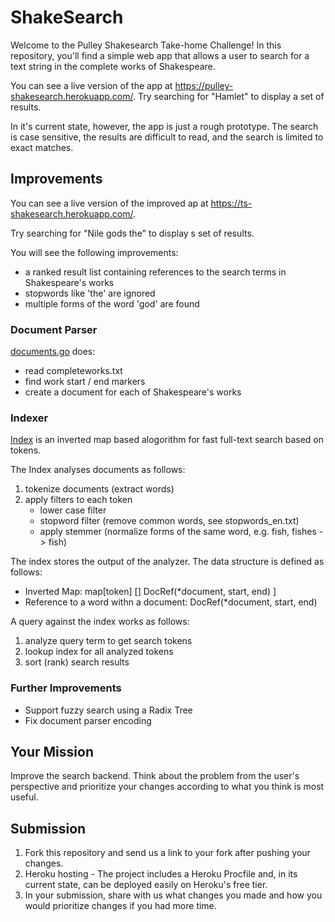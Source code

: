 # ShakeSearch

Welcome to the Pulley Shakesearch Take-home Challenge! In this repository,
you'll find a simple web app that allows a user to search for a text string in
the complete works of Shakespeare.

You can see a live version of the app at
https://pulley-shakesearch.herokuapp.com/. Try searching for "Hamlet" to display
a set of results.

In it's current state, however, the app is just a rough prototype. The search is
case sensitive, the results are difficult to read, and the search is limited to
exact matches.

## Improvements 

You can see a live version of the improved ap at https://ts-shakesearch.herokuapp.com/.

Try searching for "Nile gods the" to display s set of results.

You will see the following improvements:
* a ranked result list containing references to the search terms in Shakespeare's works
* stopwords like 'the' are ignored
* multiple forms of the word 'god' are found

### Document Parser

[documents.go](./documents.go) does:

* read completeworks.txt
* find work start / end markers
* create a document for each of Shakespeare's works

### Indexer

[Index](./index.go) is an inverted map based alogorithm for fast full-text search based on tokens.

The Index analyses documents as follows:
1. tokenize documents (extract words)
2. apply filters to each token
   - lower case filter
   - stopword filter (remove common words, see stopwords_en.txt)
   - apply stemmer (normalize forms of the same word, e.g. fish, fishes -> fish)

The index stores the output of the analyzer. The data structure is defined as follows:
* Inverted Map: map[token] [] DocRef(*document, start, end) ]
* Reference to a word withn a document: DocRef(*document, start, end)

A query against the index works as follows:
1. analyze query term to get search tokens
2. lookup index for all analyzed tokens
3. sort (rank) search results

### Further Improvements

* Support fuzzy search using a Radix Tree 
* Fix document parser encoding

## Your Mission

Improve the search backend. Think about the problem from the user's perspective
and prioritize your changes according to what you think is most useful.

## Submission

1. Fork this repository and send us a link to your fork after pushing your changes. 
2. Heroku hosting - The project includes a Heroku Procfile and, in its
current state, can be deployed easily on Heroku's free tier.
3. In your submission, share with us what changes you made and how you would prioritize changes if you had more time.


